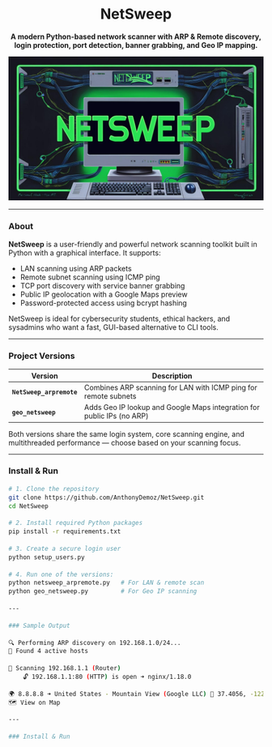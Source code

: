 <div align="center">

# NetSweep  
**A modern Python-based network scanner with ARP & Remote discovery, login protection, port detection, banner grabbing, and Geo IP mapping.**

![netsweep-banner](docs/netsweeplgo.jpg)

</div>

---

### About

**NetSweep** is a user-friendly and powerful network scanning toolkit built in Python with a graphical interface. It supports:

- LAN scanning using ARP packets
- Remote subnet scanning using ICMP ping
- TCP port discovery with service banner grabbing
- Public IP geolocation with a Google Maps preview
- Password-protected access using bcrypt hashing

NetSweep is ideal for cybersecurity students, ethical hackers, and sysadmins who want a fast, GUI-based alternative to CLI tools.

---

### Project Versions

| Version              | Description                                                                 |
|----------------------|-----------------------------------------------------------------------------|
| **`NetSweep_arpremote`** | Combines ARP scanning for LAN with ICMP ping for remote subnets              |
| **`geo_netsweep`**       | Adds Geo IP lookup and Google Maps integration for public IPs (no ARP)     |

Both versions share the same login system, core scanning engine, and multithreaded performance — choose based on your scanning focus.

---

### Install & Run

```bash
# 1. Clone the repository
git clone https://github.com/AnthonyDemoz/NetSweep.git
cd NetSweep

# 2. Install required Python packages
pip install -r requirements.txt

# 3. Create a secure login user
python setup_users.py

# 4. Run one of the versions:
python netsweep_arpremote.py   # For LAN & remote scan
python geo_netsweep.py         # For Geo IP scanning

---

### Sample Output

🔍 Performing ARP discovery on 192.168.1.0/24...
📡 Found 4 active hosts

🔎 Scanning 192.168.1.1 (Router)
    🔓 192.168.1.1:80 (HTTP) is open ➜ nginx/1.18.0

🌍 8.8.8.8 ➜ United States - Mountain View (Google LLC) 📍 37.4056, -122.0775
🗺️ View on Map

---

### Install & Run



